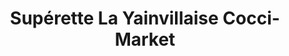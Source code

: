 ---
title: "Supérette La Yainvillaise Cocci-Market"
url: /yainville/superette-la-yainvillaise-cocci-market/
shop: Lebensmittel
---